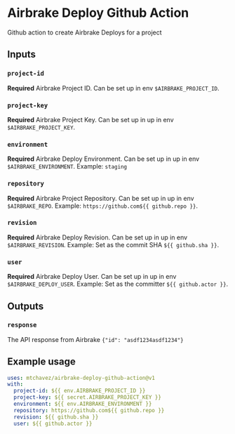 # Airbrake Deploy Github Action

Github action to create Airbrake Deploys for a project

## Inputs

### `project-id`

**Required** Airbrake Project ID.
Can be set up in env `$AIRBRAKE_PROJECT_ID`.

### `project-key`

**Required** Airbrake Project Key.
Can be set up in up in env `$AIRBRAKE_PROJECT_KEY`.

### `environment`

**Required** Airbrake Deploy Environment.
Can be set up in up in env `$AIRBRAKE_ENVIRONMENT`.
Example: `staging`

### `repository`

**Required** Airbrake Project Repository.
Can be set up in up in env `$AIRBRAKE_REPO`.
Example: `https://github.com${{ github.repo }}`.

### `revision`

**Required** Airbrake Deploy Revision.
Can be set up in up in env `$AIRBRAKE_REVISION`.
Example: Set as the commit SHA `${{ github.sha }}`.

### `user`

**Required** Airbrake Deploy User.
Can be set up in up in env `$AIRBRAKE_DEPLOY_USER`.
Example: Set as the committer `${{ github.actor }}`.

## Outputs

### `response`

The API response from Airbrake `{"id": "asdf1234asdf1234"}`

## Example usage

```yaml
uses: mtchavez/airbrake-deploy-github-action@v1
with:
  project-id: ${{ env.AIRBRAKE_PROJECT_ID }}
  project-key: ${{ secret.AIRBRAKE_PROJECT_KEY }}
  environment: ${{ env.AIRBRAKE_ENVIRONMENT }}
  repository: https://github.com${{ github.repo }}
  revision: ${{ github.sha }}
  user: ${{ github.actor }}
```
